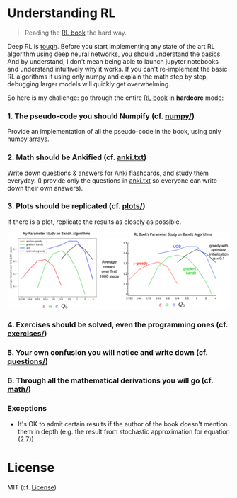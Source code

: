 # Understanding RL

>Reading the [RL book](http://incompleteideas.net/book/RLbook2018trimmed.pdf) the hard way.

Deep RL is [tough](http://amid.fish/reproducing-deep-rl). Before you start implementing any state of the art RL algorithm using deep neural networks, you should understand the basics. And by understand, I don't mean being able to launch jupyter notebooks and understand intuitively why it works. If you can't re-implement the basic RL algorithms it using only numpy and explain the math step by step, debugging larger models will quickly get overwhelming.

So here is my challenge: go through the entire [RL book](http://incompleteideas.net/book/RLbook2018trimmed.pdf) in **hardcore** mode:

### 1. The pseudo-code you should Numpify (cf. [numpy/](https://github.com/mtrazzi/numpankify-the-RL-book/tree/master/numpy))

Provide an implementation of all the pseudo-code in the book, using only numpy arrays.

### 2. Math should be Ankified (cf. [anki.txt](https://github.com/mtrazzi/numpankify-the-RL-book/blob/master/anki.txt))

Write down questions & answers for [Anki](http://augmentingcognition.com/ltm.html) flashcards, and study them everyday. (I provide only the questions in [anki.txt](https://github.com/mtrazzi/numpankify-the-RL-book/blob/master/anki.txt) so everyone can write down their own answers).

### 3. Plots should be replicated (cf. [plots/](https://github.com/mtrazzi/numpankify-the-RL-book/tree/master/plots))

If there is a plot, replicate the results as closely as possible.

<p align="center">
  <img src="/plots/fig2.6.png" alt="fig2.6">
</p>

### 4. Exercises should be solved, even the programming ones (cf. [exercises/](https://github.com/mtrazzi/numpankify-the-RL-book/tree/master/exercises))

### 5. Your own confusion you will notice and write down (cf. [questions/](https://github.com/mtrazzi/numpankify-the-RL-book/tree/master/questions))

### 6. Through all the mathematical derivations you will go (cf. [math/](https://github.com/mtrazzi/numpankify-the-RL-book/tree/master/math))

### Exceptions

- It's OK to admit certain results if the author of the book doesn't mention them in depth (e.g. the result from stochastic approximation for equation (2.7))

# License

MIT (cf. [License](https://github.com/mtrazzi/numpankify-the-RL-book/blob/master/LICENSE))
